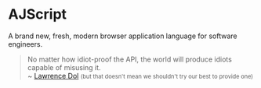 # AJScript

A brand new, fresh, modern browser application language for software engineers.

> No matter how idiot-proof the API, the world will produce idiots capable of misusing it. \
> ~ [Lawrence Dol](https://github.com/tc39/proposal-regex-escaping/issues/37#issuecomment-739081896)
> <small>(but that doesn't mean we shouldn't try our best to provide one)</small>
